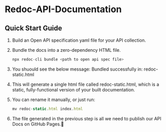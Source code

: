 # Redoc-API-Documentation

## Quick Start Guide ##

1. Build an Open API specification yaml file for your API collection.
   
2. Bundle the docs into a zero-dependency HTML file.
   ```javascript 
   npx redoc-cli bundle <path to open api spec file>
   ```
3. You shuould see the below message:
   Bundled successfully in: redoc-static.html
   
4. This will generate a single html file called redoc-static.html, which is a static, fully-functional version of your built documentation. 
  
5. You can rename it manually, or just run:
   ```javascript
   mv redoc-static.html index.html
   ```
6. The file generated in the previous step is all we need to publish our API Docs on GitHub Pages.🎉 

